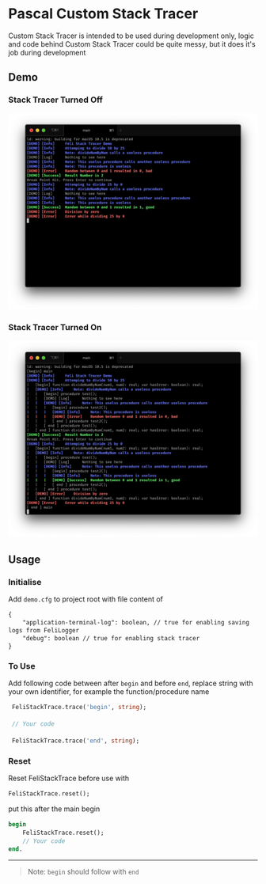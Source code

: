 # Pascal Custom Stack Tracer
Custom Stack Tracer is intended to be used during development only,
logic and code behind Custom Stack Tracer could be quite messy,
but it does it's job during development

## Demo
### Stack Tracer Turned Off
![alt text][demo-off]

### Stack Tracer Turned On
![alt text][demo-on]

[demo-off]: demo-off.png "Stack Tracer Off"
[demo-on]: demo-on.png "Stack Tracer On"


## Usage
### Initialise
Add `demo.cfg` to project root with file content of
```jsonc
{
    "application-terminal-log": boolean, // true for enabling saving logs from FeliLogger
    "debug": boolean // true for enabling stack tracer
}
```

### To Use
Add following code between after `begin` and before `end`, replace string with your own identifier, for example the function/procedure name
```pascal
 FeliStackTrace.trace('begin', string);
 
 // Your code

 FeliStackTrace.trace('end', string);
```

### Reset
Reset FeliStackTrace before use with
```pascal
FeliStackTrace.reset();
```
put this after the main begin
```pascal
begin
    FeliStackTrace.reset();
    // Your code
end.
```

----

> Note: `begin` should follow with `end`
